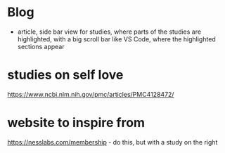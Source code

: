 # Blog
- article, side bar view for studies, where parts of the studies are highlighted, with a big scroll bar like VS Code, where the highlighted sections appear 

# studies on self love 
https://www.ncbi.nlm.nih.gov/pmc/articles/PMC4128472/
# website to inspire from
https://nesslabs.com/membership - do this, but with a study on the right 
